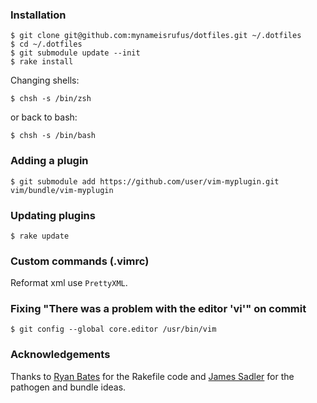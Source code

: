 ### Installation

    $ git clone git@github.com:mynameisrufus/dotfiles.git ~/.dotfiles
    $ cd ~/.dotfiles
    $ git submodule update --init
    $ rake install

Changing shells:

    $ chsh -s /bin/zsh

or back to bash:

    $ chsh -s /bin/bash

### Adding a plugin

    $ git submodule add https://github.com/user/vim-myplugin.git vim/bundle/vim-myplugin

### Updating plugins

    $ rake update

### Custom commands (.vimrc)

Reformat xml use `PrettyXML`.

### Fixing "There was a problem with the editor 'vi'" on commit

    $ git config --global core.editor /usr/bin/vim

### Acknowledgements

Thanks to [Ryan Bates]( http://github.com/ryanb/dotfiles) for the Rakefile code and [James Sadler](http://github.com/freshtonic/dotfiles) for the pathogen and bundle ideas.
